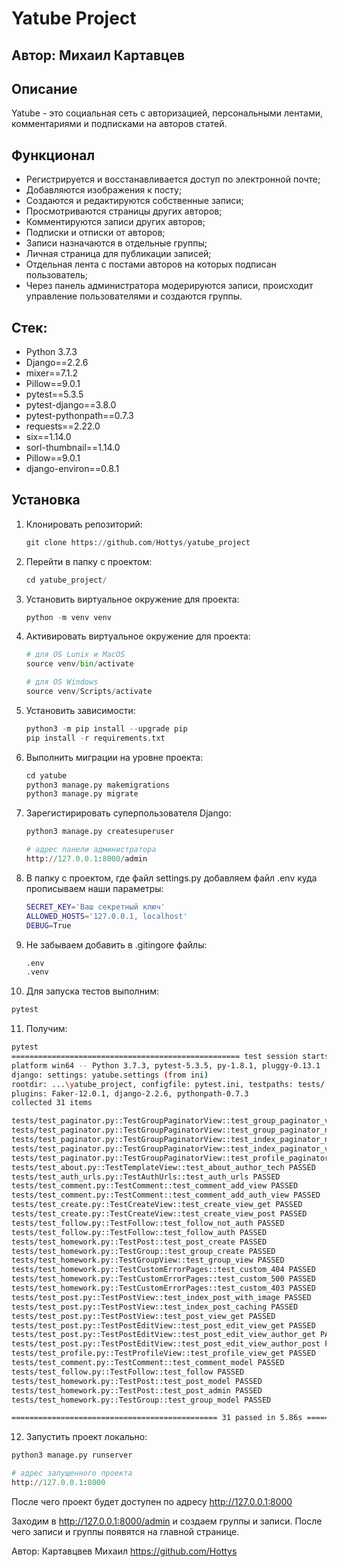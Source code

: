 # Yatube Project
## Автор: Михаил Картавцев
## Описание

Yatube - это социальная сеть с авторизацией, персональными лентами, комментариями и подписками на авторов статей.

## Функционал

- Регистрируется и восстанавливается доступ по электронной почте;
- Добавляются изображения к посту;
- Создаются и редактируются собственные записи;
- Просмотриваются страницы других авторов;
- Комментируются записи других авторов;
- Подписки и отписки от авторов;
- Записи назначаются в отдельные группы;
- Личная страница для публикации записей;
- Отдельная лента с постами авторов на которых подписан пользователь;
- Через панель администратора модерируются записи, происходит управление пользователями и создаются группы.

## Стек:

- Python 3.7.3
- Django==2.2.6
- mixer==7.1.2
- Pillow==9.0.1
- pytest==5.3.5
- pytest-django==3.8.0
- pytest-pythonpath==0.7.3
- requests==2.22.0
- six==1.14.0
- sorl-thumbnail==1.14.0
- Pillow==9.0.1
- django-environ==0.8.1


## Установка

1. Клонировать репозиторий:

   ```python
   git clone https://github.com/Hottys/yatube_project
   ```

2. Перейти в папку с проектом:

   ```python
   cd yatube_project/
   ```

3. Установить виртуальное окружение для проекта:

   ```python
   python -m venv venv
   ```

4. Активировать виртуальное окружение для проекта:

   ```python
   # для OS Lunix и MacOS
   source venv/bin/activate

   # для OS Windows
   source venv/Scripts/activate
   ```

5. Установить зависимости:

   ```python
   python3 -m pip install --upgrade pip
   pip install -r requirements.txt
   ```

6. Выполнить миграции на уровне проекта:

   ```python
   cd yatube
   python3 manage.py makemigrations
   python3 manage.py migrate
   ```

7. Зарегистирировать суперпользователя Django:

   ```python
   python3 manage.py createsuperuser

   # адрес панели администратора
   http://127.0.0.1:8000/admin
   ```

8. В папку с проектом, где файл settings.py добавляем файл .env куда прописываем наши параметры:

   ```bash
   SECRET_KEY='Ваш секретный ключ'
   ALLOWED_HOSTS='127.0.0.1, localhost'
   DEBUG=True
   ```

9. Не забываем добавить в .gitingore файлы:

   ```bash
   .env
   .venv
   ```

10. Для запуска тестов выполним:

   ```bash
   pytest
   ```

11. Получим:

   ```bash
   pytest
   =================================================== test session starts ===================================================
   platform win64 -- Python 3.7.3, pytest-5.3.5, py-1.8.1, pluggy-0.13.1 -- ...\yatube_project\venv\Scripts\python.exe     
   django: settings: yatube.settings (from ini)
   rootdir: ...\yatube_project, configfile: pytest.ini, testpaths: tests/
   plugins: Faker-12.0.1, django-2.2.6, pythonpath-0.7.3
   collected 31 items

   tests/test_paginator.py::TestGroupPaginatorView::test_group_paginator_view_get PASSED                                [  3%]
   tests/test_paginator.py::TestGroupPaginatorView::test_group_paginator_not_in_context_view PASSED                     [  6%]
   tests/test_paginator.py::TestGroupPaginatorView::test_index_paginator_not_in_view_context PASSED                     [  9%]
   tests/test_paginator.py::TestGroupPaginatorView::test_index_paginator_view PASSED                                    [ 12%]
   tests/test_paginator.py::TestGroupPaginatorView::test_profile_paginator_view PASSED                                  [ 16%]
   tests/test_about.py::TestTemplateView::test_about_author_tech PASSED                                                 [ 19%] 
   tests/test_auth_urls.py::TestAuthUrls::test_auth_urls PASSED                                                         [ 22%]
   tests/test_comment.py::TestComment::test_comment_add_view PASSED                                                     [ 25%]
   tests/test_comment.py::TestComment::test_comment_add_auth_view PASSED                                                [ 29%]
   tests/test_create.py::TestCreateView::test_create_view_get PASSED                                                    [ 32%]
   tests/test_create.py::TestCreateView::test_create_view_post PASSED                                                   [ 35%]
   tests/test_follow.py::TestFollow::test_follow_not_auth PASSED                                                        [ 38%]
   tests/test_follow.py::TestFollow::test_follow_auth PASSED                                                            [ 41%]
   tests/test_homework.py::TestPost::test_post_create PASSED                                                            [ 45%]
   tests/test_homework.py::TestGroup::test_group_create PASSED                                                          [ 48%]
   tests/test_homework.py::TestGroupView::test_group_view PASSED                                                        [ 51%]
   tests/test_homework.py::TestCustomErrorPages::test_custom_404 PASSED                                                 [ 54%]
   tests/test_homework.py::TestCustomErrorPages::test_custom_500 PASSED                                                 [ 58%] 
   tests/test_homework.py::TestCustomErrorPages::test_custom_403 PASSED                                                 [ 61%]
   tests/test_post.py::TestPostView::test_index_post_with_image PASSED                                                  [ 64%]
   tests/test_post.py::TestPostView::test_index_post_caching PASSED                                                     [ 67%]
   tests/test_post.py::TestPostView::test_post_view_get PASSED                                                          [ 70%]
   tests/test_post.py::TestPostEditView::test_post_edit_view_get PASSED                                                 [ 74%]
   tests/test_post.py::TestPostEditView::test_post_edit_view_author_get PASSED                                          [ 77%]
   tests/test_post.py::TestPostEditView::test_post_edit_view_author_post PASSED                                         [ 80%]
   tests/test_profile.py::TestProfileView::test_profile_view_get PASSED                                                 [ 83%]
   tests/test_comment.py::TestComment::test_comment_model PASSED                                                        [ 87%]
   tests/test_follow.py::TestFollow::test_follow PASSED                                                                 [ 90%] 
   tests/test_homework.py::TestPost::test_post_model PASSED                                                             [ 93%] 
   tests/test_homework.py::TestPost::test_post_admin PASSED                                                             [ 96%] 
   tests/test_homework.py::TestGroup::test_group_model PASSED                                                           [100%] 

   ============================================== 31 passed in 5.86s ==============================================
   ```

12. Запустить проект локально:

   ```python
   python3 manage.py runserver

   # адрес запущенного проекта
   http://127.0.0.1:8000
   ```

После чего проект будет доступен по адресу http://127.0.0.1:8000

Заходим в http://127.0.0.1:8000/admin и создаем группы и записи.
После чего записи и группы появятся на главной странице.

Автор: Картавцвев Михаил https://github.com/Hottys
